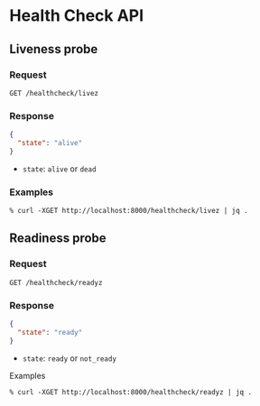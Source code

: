 # Health Check API

## Liveness probe

### Request

```
GET /healthcheck/livez
```

### Response

```json
{
  "state": "alive"
}
```

- `state`: `alive` or `dead`

### Examples

```
% curl -XGET http://localhost:8000/healthcheck/livez | jq .
```


## Readiness probe

### Request

```
GET /healthcheck/readyz
```

### Response

```json
{
  "state": "ready"
}
```

- `state`: `ready` or `not_ready`

Examples

```
% curl -XGET http://localhost:8000/healthcheck/readyz | jq .
```
